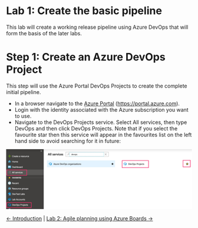 # Lab 1: Create the basic pipeline

This lab will create a working release pipeline using Azure DevOps that will form the basis of the later labs.

# Step 1: Create an Azure DevOps Project

This step will use the Azure Portal DevOps Projects to create the complete initial pipeline.

- In a browser navigate to the [Azure Portal](https://portal.azure.com) (https://portal.azure.com).
- Login with the identity associated with the Azure subscription you want to use.
- Navigate to the DevOps Projects service. Select All services, then type DevOps and then click DevOps Projects. Note that if you select the favourite star then this service will appear in the favourites list on the left hand side to avoid searching for it in future:
<img src="images/ADOP1.jpg" width="624"/>

[<- Introduction](https://github.com/gidavies/AzureDevOpsLab/blob/master/README.md) | [Lab 2: Agile planning using Azure Boards ->](https://github.com/gidavies/AzureDevOpsLab/blob/master/AzureDevOpsLab2.md)
